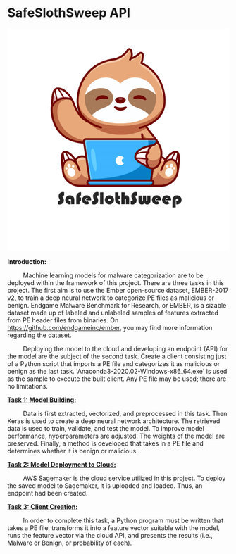 # SafeSlothSweep API

![Logo](https://github.com/parindi/SafeSlothSweep/blob/main/Logo.png)

**Introduction:**

&nbsp;&nbsp;&nbsp;&nbsp;&nbsp;&nbsp;&nbsp;&nbsp;&nbsp;Machine learning models for malware categorization are to be deployed within the framework of this project. There are three tasks in this project. The first aim is to use the Ember open-source dataset, EMBER-2017 v2, to train a deep neural network to categorize PE files as malicious or benign. Endgame Malware Benchmark for Research, or EMBER, is a sizable dataset made up of labeled and unlabeled samples of features extracted from PE header files from binaries. On https://github.com/endgameinc/ember, you may find more information regarding the dataset.

&nbsp;&nbsp;&nbsp;&nbsp;&nbsp;&nbsp;&nbsp;&nbsp;&nbsp;Deploying the model to the cloud and developing an endpoint (API) for the model are the subject of the second task. Create a client consisting just of a Python script that imports a PE file and categorizes it as malicious or benign as the last task. 'Anaconda3-2020.02-Windows-x86_64.exe' is used as the sample to execute the built client. Any PE file may be used; there are no limitations.

[**Task 1: Model Building:**](https://github.com/parindi/SafeSlothSweep/blob/main/AISec_Task%201_Model%20Building.ipynb) 

&nbsp;&nbsp;&nbsp;&nbsp;&nbsp;&nbsp;&nbsp;&nbsp;&nbsp;Data is first extracted, vectorized, and preprocessed in this task. Then Keras is used to create a deep neural network architecture. The retrieved data is used to train, validate, and test the model. To improve model performance, hyperparameters are adjusted. The weights of the model are preserved. Finally, a method is developed that takes in a PE file and determines whether it is benign or malicious.

[**Task 2: Model Deployment to Cloud:**](https://github.com/parindi/SafeSlothSweep/blob/main/AISec_Task_2_Model_Deployment.ipynb) 

&nbsp;&nbsp;&nbsp;&nbsp;&nbsp;&nbsp;&nbsp;&nbsp;&nbsp;AWS Sagemaker is the cloud service utilized in this project. To deploy the saved model to Sagemaker, it is uploaded and loaded. Thus, an endpoint had been created.

[**Task 3: Client Creation:**](https://github.com/parindi/SafeSlothSweep/tree/main/AISec_Task%203_Client%20Creation%20%26%20Execution)

&nbsp;&nbsp;&nbsp;&nbsp;&nbsp;&nbsp;&nbsp;&nbsp;&nbsp;In order to complete this task, a Python program must be written that takes a PE file, transforms it into a feature vector suitable with the model, runs the feature vector via the cloud API, and presents the results (i.e., Malware or Benign, or probability of each).


